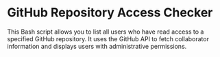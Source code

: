 # GitHub Repository Access Checker

This Bash script allows you to list all users who have read access to a specified GitHub repository. It uses the GitHub API to fetch collaborator information and displays users with administrative permissions.
